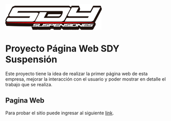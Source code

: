 <img src="images/LOGO SDY.png" width=300px height=80px>

# Proyecto Página Web SDY Suspensión

Este proyecto tiene la idea de realizar la primer página web de esta empresa, mejorar la interacción con el usuario y poder mostrar en detalle el trabajo que se realiza.

## Pagina Web

Para probar el sitio puede ingresar al siguiente [link](https://www.sdysuspension.com.ar/).
